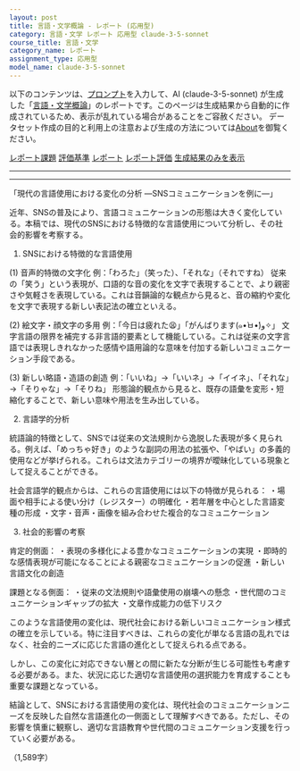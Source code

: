 ```yaml
---
layout: post
title: 言語・文学概論 - レポート (応用型)
category: 言語・文学 レポート 応用型 claude-3-5-sonnet
course_title: 言語・文学
category_name: レポート
assignment_type: 応用型
model_name: claude-3-5-sonnet
---
```


以下のコンテンツは、[プロンプト](http://127.0.0.1:8000/generated/言語・文学/claude-3-5-sonnet/prompt_レポート-応用型.md)を入力して、AI (claude-3-5-sonnet) が生成した「[言語・文学概論](/contents/言語・文学/)」のレポートです。このページは生成結果から自動的に作成されているため、表示が乱れている場合があることをご容赦ください。
データセット作成の目的と利用上の注意および生成の方法については[About](/About)を御覧ください。

[レポート課題](../レポート課題-応用型)
[評価基準](../評価基準-応用型)
[レポート](../レポート-応用型)
[レポート評価](../レポート評価-応用型)
[生成結果のみを表示](http://127.0.0.1:8000/generated/言語・文学/claude-3-5-sonnet/レポート-応用型.md)
  

***
***
  
「現代の言語使用における変化の分析 ―SNSコミュニケーションを例に―」

近年、SNSの普及により、言語コミュニケーションの形態は大きく変化している。本稿では、現代のSNSにおける特徴的な言語使用について分析し、その社会的影響を考察する。

1. SNSにおける特徴的な言語使用

(1) 音声的特徴の文字化
例：「わろた」（笑った）、「それな」（それですね）
従来の「笑う」という表現が、口語的な音の変化を文字で表現することで、より親密さや気軽さを表現している。これは音韻論的な観点から見ると、音の縮約や変化を文字で表現する新しい表記法の確立といえる。

(2) 絵文字・顔文字の多用
例：「今日は疲れた😫」「がんばります(๑•̀ㅂ•́)و✧」
文字言語の限界を補完する非言語的要素として機能している。これは従来の文字言語では表現しきれなかった感情や語用論的な意味を付加する新しいコミュニケーション手段である。

(3) 新しい略語・造語の創造
例：「いいね」→「いいネ」→「イイネ」、「それな」→「そりゃな」→「そりね」
形態論的観点から見ると、既存の語彙を変形・短縮化することで、新しい意味や用法を生み出している。

2. 言語学的分析

統語論的特徴として、SNSでは従来の文法規則から逸脱した表現が多く見られる。例えば、「めっちゃ好き」のような副詞の用法の拡張や、「やばい」の多義的使用などが挙げられる。これらは文法カテゴリーの境界が曖昧化している現象として捉えることができる。

社会言語学的観点からは、これらの言語使用には以下の特徴が見られる：
・場面や相手による使い分け（レジスター）の明確化
・若年層を中心とした言語変種の形成
・文字・音声・画像を組み合わせた複合的なコミュニケーション

3. 社会的影響の考察

肯定的側面：
・表現の多様化による豊かなコミュニケーションの実現
・即時的な感情表現が可能になることによる親密なコミュニケーションの促進
・新しい言語文化の創造

課題となる側面：
・従来の文法規則や語彙使用の崩壊への懸念
・世代間のコミュニケーションギャップの拡大
・文章作成能力の低下リスク

このような言語使用の変化は、現代社会における新しいコミュニケーション様式の確立を示している。特に注目すべきは、これらの変化が単なる言語の乱れではなく、社会的ニーズに応じた言語の進化として捉えられる点である。

しかし、この変化に対応できない層との間に新たな分断が生じる可能性も考慮する必要がある。また、状況に応じた適切な言語使用の選択能力を育成することも重要な課題となっている。

結論として、SNSにおける言語使用の変化は、現代社会のコミュニケーションニーズを反映した自然な言語進化の一側面として理解すべきである。ただし、その影響を慎重に観察し、適切な言語教育や世代間のコミュニケーション支援を行っていく必要がある。

（1,589字）
